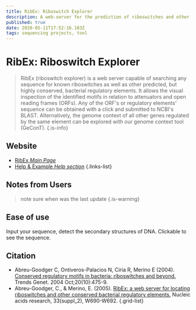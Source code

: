 ```yaml
---
title: RibEx: Riboswitch Explorer
description: A web-server for the prediction of riboswitches and other conserved regulatory elements.
published: true
date: 2020-05-11T17:52:16.103Z
tags: sequencing projects, tool
---
```


# RibEx: Riboswitch Explorer

> RibEx (riboswitch explorer) is a web server capable of searching any sequence for known riboswitches as well as other predicted, but highly conserved, bacterial regulatory elements. It allows the visual inspection of the identified motifs in relation to attenuators and open reading frames (ORFs). Any of the ORF's or regulatory elements' sequence can be obtained with a click and submitted to NCBI's BLAST. Alternatively, the genome context of all other genes regulated by the same element can be explored with our genome context tool (GeConT). 
{.is-info}

## Website

- [RibEx *Main Page*](http://132.248.32.45/cgi-bin/ribex.cgi)
- [Help & Example *Help section*](132.248.32.45/cgi-bin/ribex.cgi?help=1)
{.links-list}

## Notes from Users
> note sure when was the last update
{.is-warning}

## Ease of use
Input your sequence, detect the secondary structures of DNA. Clickable to see the sequence.
## Citation

- Abreu-Goodger C, Ontiveros-Palacios N, Ciria R, Merino E (2004). [Conserved regulatory motifs in bacteria: riboswitches and beyond.](https://www.cell.com/trends/genetics/fulltext/S0168-9525(04)00222-7?_returnURL=https%3A%2F%2Flinkinghub.elsevier.com%2Fretrieve%2Fpii%2FS0168952504002227%3Fshowall%3Dtrue) Trends Genet. 2004 Oct;20(10):475-9.
- Abreu-Goodger, C., & Merino, E. (2005). [RibEx: a web server for locating riboswitches and other conserved bacterial regulatory elements.](https://academic.oup.com/nar/article/33/suppl_2/W690/2505622) Nucleic acids research, 33(suppl_2), W690-W692.
{.grid-list}